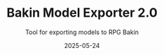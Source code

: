 ---
title: Bakin Model Exporter 2.0
subtitle: Tool for exporting models to RPG Bakin
date: 2025-05-24
time: 20:26
content: |
  [RELEASE] Bakin Model Exporter 2.0 is out!!!
  - New UI! Better model export!
  - Edit Bakin material properties from Blender!
  - Generate missing textures from Albedo!
  - Triangulation Check + Autofix
  - Bug fixes!
  [GitHub](https://t.co/UiqLNMAkKi)
  [Itch.io](https://t.co/8vc3FuRlGq)
---